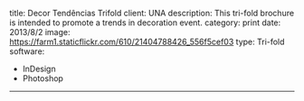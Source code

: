 title: Decor Tendências Trifold
client: UNA
description: This tri-fold brochure is intended to promote a trends in decoration event.
category: print
date: 2013/8/2
image: https://farm1.staticflickr.com/610/21404788426_556f5cef03
type: Tri-fold
software:
- InDesign
- Photoshop
---
